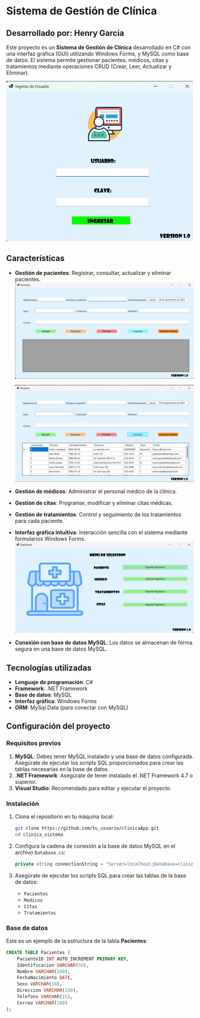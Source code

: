 # Sistema de Gestión de Clínica
## Desarrollado por: Henry Garcia

Este proyecto es un **Sistema de Gestión de Clínica** desarrollado en C# con una interfaz gráfica (GUI) utilizando Windows Forms, y MySQL como base de datos. El sistema permite gestionar pacientes, médicos, citas y tratamientos mediante operaciones CRUD (Crear, Leer, Actualizar y Eliminar).

![Login View](login_view.png)


## Características

- **Gestión de pacientes**: Registrar, consultar, actualizar y eliminar pacientes.
  ![Patients View](patients_view.png)

  ![Patients Data View](patients_view_data.png)
- **Gestión de médicos**: Administrar el personal médico de la clínica.
- **Gestión de citas**: Programar, modificar y eliminar citas médicas.
- **Gestión de tratamientos**: Control y seguimiento de los tratamientos para cada paciente.
- **Interfaz gráfica intuitiva**: Interacción sencilla con el sistema mediante formularios Windows Forms.
  ![Dashboard View](dashboard_view.png)
- **Conexión con base de datos MySQL**: Los datos se almacenan de forma segura en una base de datos MySQL.

## Tecnologías utilizadas

- **Lenguaje de programación**: C#
- **Framework**: .NET Framework
- **Base de datos**: MySQL
- **Interfaz gráfica**: Windows Forms
- **ORM**: MySql.Data (para conectar con MySQL)

## Configuración del proyecto

### Requisitos previos

1. **MySQL**: Debes tener MySQL instalado y una base de datos configurada. Asegúrate de ejecutar los scripts SQL proporcionados para crear las tablas necesarias en la base de datos.
2. **.NET Framework**: Asegúrate de tener instalado el .NET Framework 4.7 o superior.
3. **Visual Studio**: Recomendado para editar y ejecutar el proyecto.

### Instalación

1. Clona el repositorio en tu máquina local:
    ```bash
    git clone https://github.com/tu_usuario/clinicaApp.git
    cd clinica_sistema
    ```

2. Configura la cadena de conexión a la base de datos MySQL en el archivo `Database.cs`:
    ```csharp
    private string connectionString = "Server=localhost;Database=clinica;Uid=tu_usuario;Pwd=tu_contraseña;";
    ```

3. Asegúrate de ejecutar los scripts SQL para crear las tablas de la base de datos:
    - `Pacientes`
    - `Medicos`
    - `Citas`
    - `Tratamientos`

### Base de datos

Este es un ejemplo de la estructura de la tabla **Pacientes**:

```sql
CREATE TABLE Pacientes (
    PacienteID INT AUTO_INCREMENT PRIMARY KEY,
    Identificacion VARCHAR(50),
    Nombre VARCHAR(100),
    FechaNacimiento DATE,
    Sexo VARCHAR(10),
    Direccion VARCHAR(150),
    Telefono VARCHAR(15),
    Correo VARCHAR(100)
);

